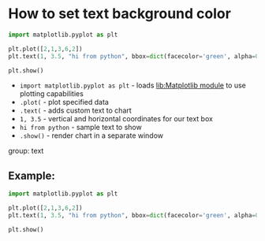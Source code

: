 # How to set text background color 

```python
import matplotlib.pyplot as plt

plt.plot([2,1,3,6,2])
plt.text(1, 3.5, "hi from python", bbox=dict(facecolor='green', alpha=0.25))

plt.show()
```

- `import matplotlib.pyplot as plt` - loads [lib:Matplotlib module](python-matplotlib/how-to-install-matplotlib-python-lib-in-ubuntu-ubuntuversion) to use plotting capabilities
- `.plot(` - plot specified data
- `.text(` - adds custom text to chart
- `1, 3.5` - vertical and horizontal coordinates for our text box
- `hi from python` - sample text to show
- `.show()` - render chart in a separate window

group: text

## Example: 
```python
import matplotlib.pyplot as plt

plt.plot([2,1,3,6,2])
plt.text(1, 3.5, "hi from python", bbox=dict(facecolor='green', alpha=0.25))

plt.show()
```

